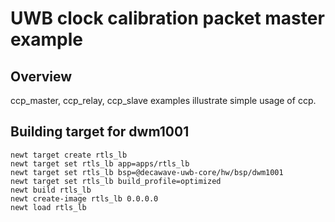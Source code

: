 # UWB clock calibration packet master example

## Overview
ccp_master, ccp_relay, ccp_slave examples illustrate simple usage of ccp.

## Building target for dwm1001

```no-highlight
newt target create rtls_lb
newt target set rtls_lb app=apps/rtls_lb
newt target set rtls_lb bsp=@decawave-uwb-core/hw/bsp/dwm1001
newt target set rtls_lb build_profile=optimized
newt build rtls_lb
newt create-image rtls_lb 0.0.0.0
newt load rtls_lb
```